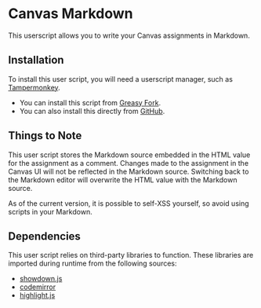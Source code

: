 # Canvas Markdown

This userscript allows you to write your Canvas assignments in Markdown.

## Installation

To install this user script, you will need a userscript manager, such as [Tampermonkey](https://www.tampermonkey.net/).

- You can install this script from [Greasy Fork](https://greasyfork.org/en/scripts/458457-canvas-markdown).
- You can also install this directly from [GitHub](https://github.com/theusaf/canvas-markdown/raw/main/src/index.user.js).

## Things to Note

This user script stores the Markdown source embedded in the HTML value for the assignment as a comment.
Changes made to the assignment in the Canvas UI will not be reflected in the Markdown source.
Switching back to the Markdown editor will overwrite the HTML value with the Markdown source.

As of the current version, it is possible to self-XSS yourself, so avoid using scripts in your Markdown.

## Dependencies

This user script relies on third-party libraries to function. These libraries are imported during runtime from the following sources:

- [showdown.js](https://cdn.jsdelivr.net/npm/showdown@2.1.0/dist/showdown.min.js)
- [codemirror](https://cdn.jsdelivr.net/gh/theusaf/canvas-markdown/lib/codemirror/codemirror.js)
- [highlight.js](https://cdn.jsdelivr.net/gh/theusaf/canvas-markdown/lib/highlight/es/highlight.js)
